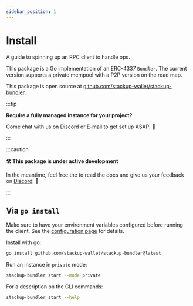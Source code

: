 ```yaml
---
sidebar_position: 1
---
```


# Install

A guide to spinning up an RPC client to handle ops.

This package is a Go implementation of an ERC-4337 `Bundler`. The current version supports a private mempool with a P2P version on the road map.

This package is open source at [github.com/stackup-wallet/stackup-bundler](https://github.com/stackup-wallet/stackup-bundler).

:::tip

**Require a fully managed instance for your project?**

Come chat with us on [Discord](https://discord.gg/FpXmvKrNed) or [E-mail](mailto:founders@stackup.sh) to get set up ASAP! 🚀

:::

:::caution

**🛠 This package is under active development**

In the meantime, feel free the to read the docs and give us your feedback on [Discord](https://discord.gg/FpXmvKrNed)! 💬

:::

## Via `go install`

Make sure to have your environment variables configured before running the client. See the [configuration page](./configuration.md) for details.

Install with go:

```bash
go install github.com/stackup-wallet/stackup-bundler@latest
```

Run an instance in `private` mode:

```bash
stackup-bundler start --mode private
```

For a description on the CLI commands:

```bash
stackup-bundler start --help
```

